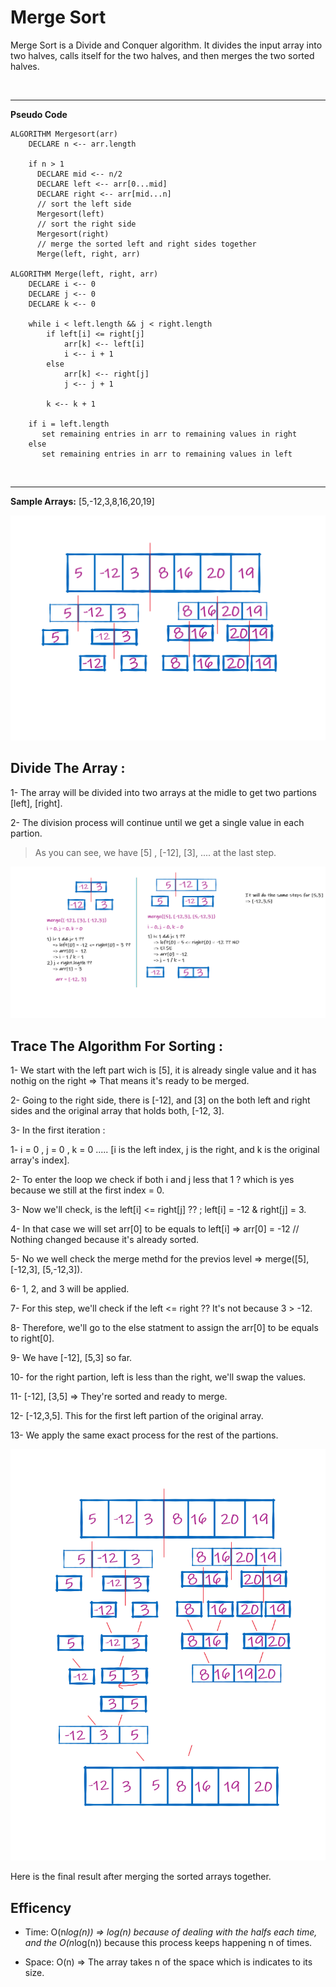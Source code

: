 # Merge Sort 

Merge Sort is a Divide and Conquer algorithm. It divides the input array into two halves, calls itself for the two halves, and then merges the two sorted halves.

<br>
<hr>

**Pseudo Code**

```
ALGORITHM Mergesort(arr)
    DECLARE n <-- arr.length

    if n > 1
      DECLARE mid <-- n/2
      DECLARE left <-- arr[0...mid]
      DECLARE right <-- arr[mid...n]
      // sort the left side
      Mergesort(left)
      // sort the right side
      Mergesort(right)
      // merge the sorted left and right sides together
      Merge(left, right, arr)

ALGORITHM Merge(left, right, arr)
    DECLARE i <-- 0
    DECLARE j <-- 0
    DECLARE k <-- 0

    while i < left.length && j < right.length
        if left[i] <= right[j]
            arr[k] <-- left[i]
            i <-- i + 1
        else
            arr[k] <-- right[j]
            j <-- j + 1

        k <-- k + 1

    if i = left.length
       set remaining entries in arr to remaining values in right
    else
       set remaining entries in arr to remaining values in left

```


<br>
<hr>

**Sample Arrays:** [5,-12,3,8,16,20,19]

![!](./divide-the-array.png)

## Divide The Array : 

1- The array will be divided into two arrays at the midle to get two partions [left], [right]. 

2- The division process will continue until we get a single value in each partion.

> As you can see, we have [5] , [-12], [3], .... at the last step.


![!](./first-partition.png)


## Trace The Algorithm For Sorting : 

1- We start with the left part wich is [5], it is already single value and it has nothig on the right => That means it's ready to be merged.

2- Going to the right side, there is [-12], and [3] on the both left and right sides and the original array that holds both, [-12, 3]. 

3- In the first iteration : 

  1- i = 0 , j = 0 , k = 0  ..... [i is the left index, j is the right, and k is the original array's index].

  2- To enter the loop we check if both i and j less that 1 ? which is yes because we still at the first index = 0.

  3- Now we'll check, is the left[i] <= right[j] ?? ; left[i] = -12 & right[j] = 3.

  4- In that case we will set arr[0] to be equals to left[i] => arr[0] = -12 // Nothing changed because it's already sorted.

  5- No we well check the merge methd for the previos level => merge([5], [-12,3], [5,-12,3]).

  6- 1, 2, and 3 will be applied.

  7- For this step, we'll check if the left <= right ?? It's not because 3 > -12.

  8- Therefore, we'll go to the else statment to assign the arr[0] to be equals to right[0].

  9- We have [-12], [5,3] so far. 

  10- for the right partion, left is less than the right, we'll swap the values. 

  11- [-12], [3,5] => They're sorted and ready to merge. 

  12- [-12,3,5]. This for the first left partion of the original array. 

  13- We apply the same exact process for the rest of the partions.



![!](./Conquer-the-array.png)


Here is the final result after merging the sorted arrays together. 



## Efficency

 * Time: O(n*log(n)) => log(n) because of dealing with the halfs each time, 
        and the O(n*log(n)) because this process keeps happening n of times. 
 
 * Space: O(n) => The array takes n of the space which is indicates to its size.